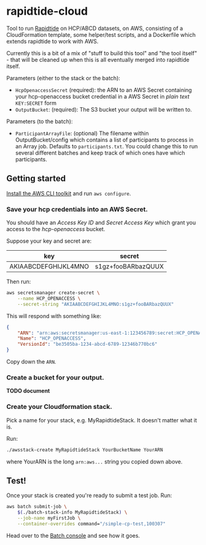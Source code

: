 # rapidtide-cloud
Tool to run [Rapidtide](https://github.com/bbfrederick/rapidtide) on HCP/ABCD datasets, on AWS, consisting of a CloudFormation template, some helper/test scripts, and a Dockerfile which extends rapidtide to work with AWS.

Currently this is a bit of a mix of "stuff to build this tool" and "the tool itself" - that will be cleaned up when this is all eventually merged into rapidtide itself.

Parameters (either to the stack or the batch):

- `HcpOpenaccessSecret` (required): the ARN to an AWS Secret containing your hcp-openaccess bucket credential in a AWS Secret in *plain text* `KEY:SECRET` form
- `OutputBucket`: (required): The S3 bucket your output will be written to.

Parameters (to the batch):

- `ParticipantArrayFile`: (optional) The filename within OutputBucket/config which contains a list of participants to process in an Array job. Defaults to `participants.txt`. You could change this to run several different batches and keep track of which ones have which participants.

## Getting started

[Install the AWS CLI toolkit](https://docs.aws.amazon.com/cli/latest/userguide/getting-started-install.html) and run `aws configure`. 

### Save your hcp credentials into an AWS Secret.

You should have an *Access Key ID* and *Secret Access Key* which grant you access to the *hcp-openaccess* bucket.

Suppose your key and secret are:

| key | secret |
| --- | --- |
| AKIAABCDEFGHIJKL4MNO | s1gz+fooBARbazQUUX |

Then run:

```bash
aws secretsmanager create-secret \
    --name HCP_OPENACCESS \
    --secret-string "AKIAABCDEFGHIJKL4MNO:s1gz+fooBARbazQUUX"
```

This will respond with something like:

```json
{
    "ARN": "arn:aws:secretsmanager:us-east-1:123456789:secret:HCP_OPENACCESS-ezUaOI",
    "Name": "HCP_OPENACCESS",
    "VersionId": "be3505ba-1234-abcd-6789-12346b770bc6"
}
```

Copy down the `ARN`.

### Create a bucket for your output.

**TODO document**

### Create your Cloudformation stack.

Pick a name for your stack, e.g. MyRapidtideStack. It doesn't matter what it is.

Run:

```bash
./awsstack-create MyRapidtideStack YourBucketName YourARN
```

where YourARN is the long `arn:aws...` string you copied down above.

## Test!

Once your stack is created you're ready to submit a test job. Run:

```bash
aws batch submit-job \
    $(./batch-stack-info MyRapidtideStack) \
    --job-name myFirstJob \
    --container-overrides command="/simple-cp-test,100307"
```

Head over to the [Batch console](https://us-east-1.console.aws.amazon.com/batch) and see how it goes. 
